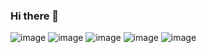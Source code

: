 ### Hi there 👋

      

![image](https://github.com/Ismaelhrsilva/Ismaelhrsilva/assets/46013667/aa49e813-648e-42a4-8bec-8167a8238904)  ![image](https://github.com/Ismaelhrsilva/Ismaelhrsilva/assets/46013667/cc9af0f9-8846-4841-a627-c9f8ea4c0a12) ![image](https://github.com/Ismaelhrsilva/Ismaelhrsilva/assets/46013667/ee8c407d-2abb-4180-8179-f6fc0c47b15d)  ![image](https://github.com/Ismaelhrsilva/Ismaelhrsilva/assets/46013667/ee510820-4dbd-4f40-84f2-be6fc1191a1a) ![image](https://github.com/Ismaelhrsilva/Ismaelhrsilva/assets/46013667/004aaebd-b5bf-4a5d-8d65-c7068eef8605)











<!--
**Ismaelhrsilva/Ismaelhrsilva** is a ✨ _special_ ✨ repository because its `README.md` (this file) appears on your GitHub profile.

Here are some ideas to get you started:

- 🔭 I’m currently working on ...
- 🌱 I’m currently learning ...
- 👯 I’m looking to collaborate on ...
- 🤔 I’m looking for help with ...
- 💬 Ask me about ...
- 📫 How to reach me: ...
- 😄 Pronouns: ...
- ⚡ Fun fact: ...
-->
